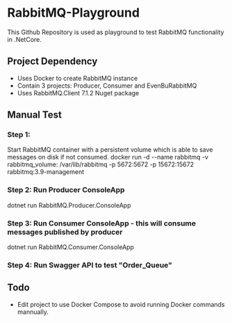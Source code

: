 # RabbitMQ-Playground
This Github Repository is used as playground to test RabbitMQ functionality in .NetCore. 

## Project Dependency
* Uses Docker to create RabbitMQ instance
* Contain 3 projects: Producer, Consumer and EvenBuRabbitMQ
* Uses RabbitMQ.Client 7.1.2 Nuget package

## Manual Test
### Step 1:
Start RabbitMQ container with a persistent volume which is able to save messages on disk if not consumed.
docker run  -d --name rabbitmq -v rabbitmq_volume: /var/lib/rabbitmq -p 5672:5672 -p 15672:15672 rabbitmq:3.9-management

### Step 2: Run Producer ConsoleApp
dotnet run RabbitMQ.Producer.ConsoleApp

### Step 3: Run Consumer ConsoleApp - this will consume messages published by producer
dotnet run RabbitMQ.Consumer.ConsoleApp

### Step 4: Run Swagger API to test "Order_Queue"


## Todo
* Edit project to use Docker Compose to avoid running Docker commands mannually.
